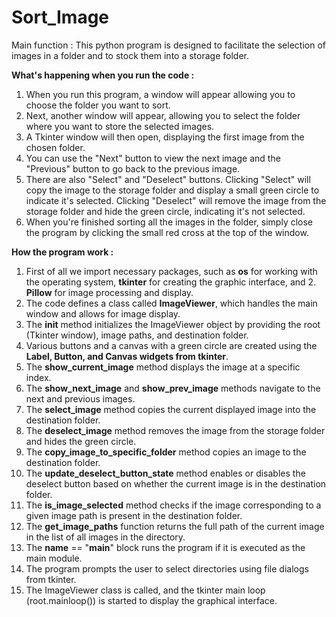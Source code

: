 # Sort_Image
Main function : This python program is designed to facilitate the selection of images in a folder and to stock them into a storage folder.

**What's happening when you run the code :** 
1. When you run this program, a window will appear allowing you to choose the folder you want to sort.
2. Next, another window will appear, allowing you to select the folder where you want to store the selected images.
3. A Tkinter window will then open, displaying the first image from the chosen folder.
4. You can use the "Next" button to view the next image and the "Previous" button to go back to the previous image.
5. There are also "Select" and "Deselect" buttons. Clicking "Select" will copy the image to the storage folder and display a small green circle to indicate it's selected. Clicking "Deselect" will remove the image from the storage folder and hide the green circle, indicating it's not selected.
6. When you're finished sorting all the images in the folder, simply close the program by clicking the small red cross at the top of the window.

**How the program work :**

1. First of all we import necessary packages, such as **os** for working with the operating system, **tkinter** for creating the graphic interface, and 2. **Pillow** for image processing and display.
3. The code defines a class called **ImageViewer**, which handles the main window and allows for image display.
4. The __init__ method initializes the ImageViewer object by providing the root (Tkinter window), image paths, and destination folder.
5. Various buttons and a canvas with a green circle are created using the **Label, Button, and Canvas widgets from tkinter**.
6. The **show_current_image** method displays the image at a specific index.
7. The **show_next_image** and **show_prev_image** methods navigate to the next and previous images.
8. The **select_image** method copies the current displayed image into the destination folder.
9. The **deselect_image** method removes the image from the storage folder and hides the green circle.
10. The **copy_image_to_specific_folder** method copies an image to the destination folder.
11. The **update_deselect_button_state** method enables or disables the deselect button based on whether the current image is in the destination folder.
12. The **is_image_selected** method checks if the image corresponding to a given image path is present in the destination folder.
13. The **get_image_paths** function returns the full path of the current image in the list of all images in the directory.
14. The __name__ == "__main__" block runs the program if it is executed as the main module.
15. The program prompts the user to select directories using file dialogs from tkinter.
16. The ImageViewer class is called, and the tkinter main loop (root.mainloop()) is started to display the graphical interface.

